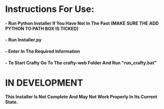 # Instructions For Use:
#### - Run Python Installer If You Have Not In The Past (MAKE SURE THE ADD PYTHON TO PATH BOX IS TICKED)
#### - Run Installer.py
#### - Enter In The Required Information
#### - To Start Crafty Go To The crafty-web Folder And Run "run_crafty.bat"

# IN DEVELOPMENT
#### This Installer Is Not Complete And May Not Work Properly In Its Current State.